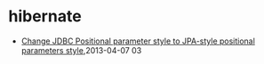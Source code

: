 # hibernate
* [Change JDBC Positional parameter style to JPA-style positional parameters style](/2013/2013-04-07-hql-parameters-style),2013-04-07 03
